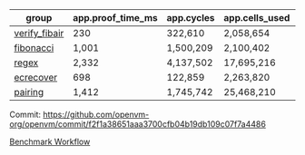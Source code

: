 | group | app.proof_time_ms | app.cycles | app.cells_used | leaf.proof_time_ms | leaf.cycles | leaf.cells_used |
| -- | -- | -- | -- | -- | -- | -- |
| [verify_fibair](https://github.com/openvm-org/openvm/blob/benchmark-results/benchmarks-pr/2189/verify_fibair-f2f1a38651aaa3700cfb04b19db109c07f7a4486.md) | 230 |  322,610 |  2,058,654 |- | - | - |
| [fibonacci](https://github.com/openvm-org/openvm/blob/benchmark-results/benchmarks-pr/2189/fibonacci-f2f1a38651aaa3700cfb04b19db109c07f7a4486.md) | 1,001 |  1,500,209 |  2,100,402 |- | - | - |
| [regex](https://github.com/openvm-org/openvm/blob/benchmark-results/benchmarks-pr/2189/regex-f2f1a38651aaa3700cfb04b19db109c07f7a4486.md) | 2,332 |  4,137,502 |  17,695,216 |- | - | - |
| [ecrecover](https://github.com/openvm-org/openvm/blob/benchmark-results/benchmarks-pr/2189/ecrecover-f2f1a38651aaa3700cfb04b19db109c07f7a4486.md) | 698 |  122,859 |  2,263,820 |- | - | - |
| [pairing](https://github.com/openvm-org/openvm/blob/benchmark-results/benchmarks-pr/2189/pairing-f2f1a38651aaa3700cfb04b19db109c07f7a4486.md) | 1,412 |  1,745,742 |  25,468,210 |- | - | - |


Commit: https://github.com/openvm-org/openvm/commit/f2f1a38651aaa3700cfb04b19db109c07f7a4486

[Benchmark Workflow](https://github.com/openvm-org/openvm/actions/runs/18987847466)
